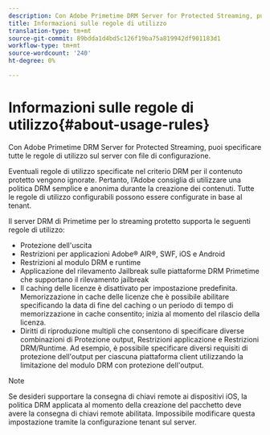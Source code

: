 ```yaml
---
description: Con Adobe Primetime DRM Server for Protected Streaming, puoi specificare tutte le regole di utilizzo sul server con file di configurazione.
title: Informazioni sulle regole di utilizzo
translation-type: tm+mt
source-git-commit: 89bdda1d4bd5c126f19ba75a819942df901183d1
workflow-type: tm+mt
source-wordcount: '240'
ht-degree: 0%

---
```



# Informazioni sulle regole di utilizzo{#about-usage-rules}

Con Adobe Primetime DRM Server for Protected Streaming, puoi specificare tutte le regole di utilizzo sul server con file di configurazione.

Eventuali regole di utilizzo specificate nel criterio DRM per il contenuto protetto vengono ignorate. Pertanto, l’Adobe consiglia di utilizzare una politica DRM semplice e anonima durante la creazione dei contenuti. Tutte le regole di utilizzo configurabili possono essere configurate in base al tenant.

Il server DRM di Primetime per lo streaming protetto supporta le seguenti regole di utilizzo:

* Protezione dell&#39;uscita
* Restrizioni per applicazioni Adobe® AIR®, SWF, iOS e Android
* Restrizioni al modulo DRM e runtime
* Applicazione del rilevamento Jailbreak sulle piattaforme DRM Primetime che supportano il rilevamento jailbreak
* Il caching delle licenze è disattivato per impostazione predefinita. Memorizzazione in cache delle licenze che è possibile abilitare specificando la data di fine del caching o un periodo di tempo di memorizzazione in cache consentito; inizia al momento del rilascio della licenza.
* Diritti di riproduzione multipli che consentono di specificare diverse combinazioni di Protezione output, Restrizioni applicazione e Restrizioni DRM/Runtime. Ad esempio, è possibile specificare diversi requisiti di protezione dell&#39;output per ciascuna piattaforma client utilizzando la limitazione del modulo DRM con protezione dell&#39;output.

>[!NOTE]
>
>Se desideri supportare la consegna di chiavi remote ai dispositivi iOS, la politica DRM applicata al momento della creazione del pacchetto deve avere la consegna di chiavi remote abilitata. Impossibile modificare questa impostazione tramite la configurazione tenant sul server.

